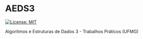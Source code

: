 # AEDS3
[![License: MIT](https://img.shields.io/badge/License-MIT-blue.svg)](https://opensource.org/licenses/MIT)

Algoritmos e Estruturas de Dados 3 - Trabalhos Práticos (UFMG)
